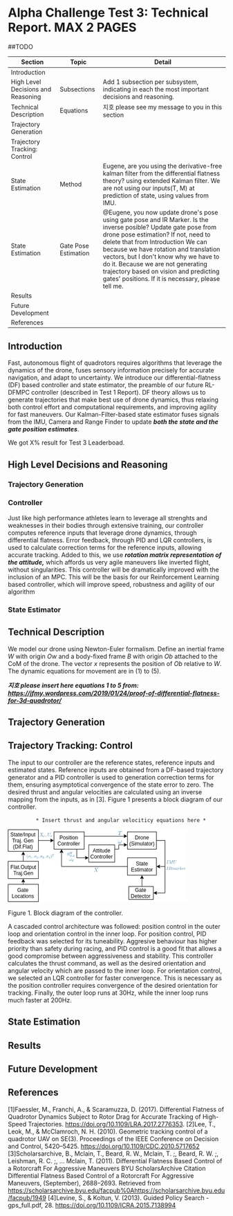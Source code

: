 # Alpha Challenge Test 3: Technical Report. MAX 2 PAGES

##TODO

|Section|Topic|Detail|
|---|---|---|
|Introduction|||
|High Level Decisions and Reasoning| Subsections| Add 1 subsection per subsystem, indicating in each the most important decisions and reasoning.|
|Technical Description| Equations| 지호 please see my message to you in this section|
|Trajectory Generation|||
|Trajectory Tracking: Control|||
|State Estimation| Method| Eugene, are you using the derivative-free kalman filter from the differential flatness theory? using extended Kalman filter. We are not using our inputs(T, M) at prediction of state, using values from IMU.|
|State Estimation| Gate Pose Estimation| @Eugene, you now update drone's pose using gate pose and IR Marker. Is the inverse posible? Update gate pose from drone pose estimation? If not, need to delete that from Introduction   We can because we have rotation and translation vectors, but I don't know why we have to do it. Because we are not generating trajectory based on vision and predicting gates' positions. If it is necessary, please tell me.|
|Results|||
|Future Development|||
|References|||

## Introduction

Fast, autonomous flight of quadrotors requires algorithms that leverage the dynamics of the drone, fuses sensory information precisely for accurate navigation, and adapt to uncertainty. We introduce our differential-flatness (DF) based controller and state estimator, the preamble of our future RL-DFMPC controller (described in Test 1 Report). DF theory allows us to generate trajectories that make best use of drone dynamics, thus relaxing both control effort and computational requirements, and improving agility for fast maneuvers. Our Kalman-Filter-based state estimator fuses signals from the IMU, Camera and Range Finder to update ***both the state and the gate position estimates***. 

We got X% result for Test 3 Leaderboad. 


## High Level Decisions and Reasoning

### Trajectory Generation

### Controller
Just like high performance athletes learn to leverage all strenghts and weaknesses in their bodies through extensive training, our controller computes reference inputs that leverage drone dynamics, through differential flatness. Error feedback, through PID and LQR controllers, is used to calculate correction terms for the reference inputs, allowing accurate tracking. Added to this, we use ***rotation matrix representation of the attitude,*** which affords us very agile maneuvers like inverted flight, without singularities. This controller will be dramatically improved with the inclusion of an MPC. This will be the basis for our Reinforcement Learning based controller, which will improve speed, robustness and agility of our algorithm

### State Estimator

## Technical Description
We model our drone using Newton-Euler formalism. Define an inertial frame *W* with origin *Ow* and a body-fixed frame *B* with origin *Ob* attached to the CoM of the drone. The vector *x* represents the position of *Ob* relative to *W*. The dynamic equations for movement are in (1) to (5).

***지호 please insert here equations 1 to 5 from: https://jfmy.wordpress.com/2019/01/24/proof-of-differential-flatness-for-3d-quadrotor/***

## Trajectory Generation

## Trajectory Tracking: Control

The input to our controller are the reference states, reference inputs and estimated states. Reference inputs are obtained from a DF-based trajectory generator and a PID controller is used to generation correction terms for them, ensuring asymptotical convergence of the state error to zero. The desired thrust and angular velocities are calculated using an inverse mapping from the inputs, as in [3]. Figure 1 presents a block diagram of our controller. 

             * Insert thrust and angular velociticy equations here *

<img src = "Fig X. Alpha Pilot Control Diagram.png">

Figure 1. Block diagram of the controller.

A cascaded control architecture was followed: position control in the outer loop and orientation control in the inner loop. For position control, PID feedback was selected for its tuneability. Aggresive behaviour has higher priority than safety during racing, and PID control is a good fit that allows a good compromise between aggressiveness and stability. This controller calculates the thrust command, as well as the desired orientation and angular velocity which are passed to the inner loop. For orientation control, we selected an LQR controller for faster convergence. This is necessary as the position controller requires convergence of the desired orientation for tracking. Finally, the outer loop runs at 30Hz, while the inner loop runs much faster at 200Hz.


## State Estimation

## Results

## Future Development

## References
[1]Faessler, M., Franchi, A., & Scaramuzza, D. (2017). Differential Flatness of Quadrotor Dynamics Subject to Rotor Drag for Accurate Tracking of High-Speed Trajectories. https://doi.org/10.1109/LRA.2017.2776353.
[2]Lee, T., Leok, M., & McClamroch, N. H. (2010). Geometric tracking control of a quadrotor UAV on SE(3). Proceedings of the IEEE Conference on Decision and Control, 5420–5425. https://doi.org/10.1109/CDC.2010.5717652
[3]Scholarsarchive, B., Mclain, T., Beard, R. W., Mclain, T. ;, Beard, R. W. ;, Leishman, R. C. ;, … Mclain, T. (2011). Differential Flatness Based Control of a Rotorcraft For Aggressive Maneuvers BYU ScholarsArchive Citation Differential Flatness Based Control of a Rotorcraft For Aggressive Maneuvers, (September), 2688–2693. Retrieved from https://scholarsarchive.byu.edu/facpub%0Ahttps://scholarsarchive.byu.edu/facpub/1949
[4]Levine, S., & Koltun, V. (2013). Guided Policy Search - gps_full.pdf, 28. https://doi.org/10.1109/ICRA.2015.7138994




